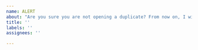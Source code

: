 ```yaml
---
name: ALERT
about: "Are you sure you are not opening a duplicate? From now on, I will not be reading all issues. Use 👍 reaction on an issue to upvote it. I will be reading the top 5 issues each day."
title: ''
labels: ''
assignees: ''

---
```

